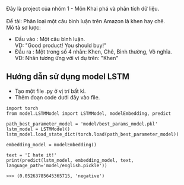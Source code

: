 Đây là project của nhóm 1 - Môn Khai phá và phân tích dữ liệu.\
\
Đề tài: Phân loại một câu bình luận trên Amazon là khen hay chê.\
Mô tả sơ lược:
- Đầu vào : Một câu bình luận.\
  VD: "Good product! You should buy!"
- Đầu ra  : Một trong số 4 nhãn: Khen, Chê, Bình thường, Vô nghĩa.\
  VD: Nhãn tương ứng với ví dụ trên: "Khen"


## Hướng dẫn sử dụng model LSTM
- Tạo một file .py ở vị trí bất kì.
- Thêm đoạn code dưới đây vào file.
```
import torch
from model.LSTMModel import LSTMModel, modelEmbedding, predict

path_best_parameter_model = 'model/best_params_model.pkl'
lstm_model = LSTMModel()
lstm_model.load_state_dict(torch.load(path_best_parameter_model))

embedding_model = modelEmbedding()

text = 'I hate it!'
print(predict(lstm_model, embedding_model, text, language_path='model/english.pickle'))

>>> (0.05263785645365715, 'negative')
```